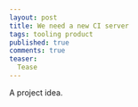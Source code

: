 ```yaml
---
layout: post
title: We need a new CI server
tags: tooling product
published: true
comments: true
teaser:
  Tease
---
```

A project idea.
